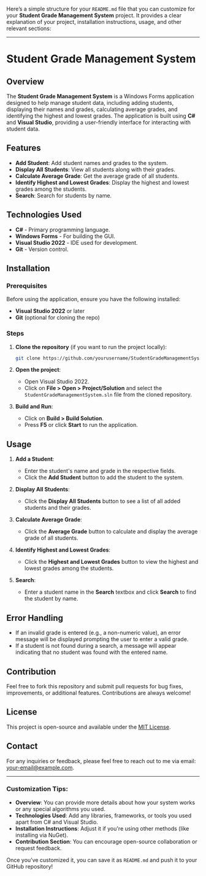 Here’s a simple structure for your `README.md` file that you can customize for your **Student Grade Management System** project. It provides a clear explanation of your project, installation instructions, usage, and other relevant sections:

---

# Student Grade Management System

## Overview
The **Student Grade Management System** is a Windows Forms application designed to help manage student data, including adding students, displaying their names and grades, calculating average grades, and identifying the highest and lowest grades. The application is built using **C#** and **Visual Studio**, providing a user-friendly interface for interacting with student data.

## Features
- **Add Student**: Add student names and grades to the system.
- **Display All Students**: View all students along with their grades.
- **Calculate Average Grade**: Get the average grade of all students.
- **Identify Highest and Lowest Grades**: Display the highest and lowest grades among the students.
- **Search**: Search for students by name.

## Technologies Used
- **C#** - Primary programming language.
- **Windows Forms** - For building the GUI.
- **Visual Studio 2022** - IDE used for development.
- **Git** - Version control.

## Installation

### Prerequisites
Before using the application, ensure you have the following installed:
- **Visual Studio 2022** or later
- **Git** (optional for cloning the repo)

### Steps
1. **Clone the repository** (if you want to run the project locally):
   ```bash
   git clone https://github.com/yourusername/StudentGradeManagementSystem.git
   ```

2. **Open the project**:
   - Open Visual Studio 2022.
   - Click on **File > Open > Project/Solution** and select the `StudentGradeManagementSystem.sln` file from the cloned repository.

3. **Build and Run**:
   - Click on **Build > Build Solution**.
   - Press **F5** or click **Start** to run the application.

## Usage
1. **Add a Student**:
   - Enter the student's name and grade in the respective fields.
   - Click the **Add Student** button to add the student to the system.

2. **Display All Students**:
   - Click the **Display All Students** button to see a list of all added students and their grades.

3. **Calculate Average Grade**:
   - Click the **Average Grade** button to calculate and display the average grade of all students.

4. **Identify Highest and Lowest Grades**:
   - Click the **Highest and Lowest Grades** button to view the highest and lowest grades among the students.

5. **Search**:
   - Enter a student name in the **Search** textbox and click **Search** to find the student by name.

## Error Handling
- If an invalid grade is entered (e.g., a non-numeric value), an error message will be displayed prompting the user to enter a valid grade.
- If a student is not found during a search, a message will appear indicating that no student was found with the entered name.

## Contribution
Feel free to fork this repository and submit pull requests for bug fixes, improvements, or additional features. Contributions are always welcome!

## License
This project is open-source and available under the [MIT License](LICENSE).

## Contact
For any inquiries or feedback, please feel free to reach out to me via email: your-email@example.com.

---

### Customization Tips:
- **Overview**: You can provide more details about how your system works or any special algorithms you used.
- **Technologies Used**: Add any libraries, frameworks, or tools you used apart from C# and Visual Studio.
- **Installation Instructions**: Adjust it if you're using other methods (like installing via NuGet).
- **Contribution Section**: You can encourage open-source collaboration or request feedback.

Once you’ve customized it, you can save it as `README.md` and push it to your GitHub repository!

